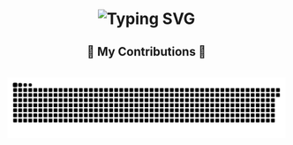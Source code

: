 <h1 align="center">
  <img src="https://readme-typing-svg.herokuapp.com?font=Ubuntu+Mono&size=30&duration=2000&pause=500&color=077906&center=true&vCenter=true&random=false&width=600&lines=Hello%2C+fellow+GitHub+user!;I'm+phtea!+%E2%98%95;I+love+automating+different+tasks%F0%9F%A4%96;Scripts%2C+bots%2C+desktop+tools+%F0%9F%A7%B0;Lain+is+my+favourite+Anime+character+%F0%9F%92%96;(She's+literally+me);Thanks+for+reading+allat+%3AD;(I+use+Arch+btw)" alt="Typing SVG" />
</h1>

<div align="center">
  <h2> 🐍 My Contributions 🐍</h2>
  <br>
  <img alt="snake eating my contributions" src="https://raw.githubusercontent.com/phtea/phtea/output/github-contribution-grid-snake.svg" />
  
  <br/><br/><br/>
</div>
